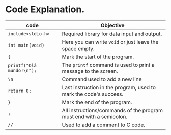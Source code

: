 # Code Explanation.

|code|Objective|
|----|---------|
|`include<stdio.h>`|Required library for data input and output.|
|`int main(void)`| Here you can write `void` or just leave the space empty.|
|`{` | Mark the start of the program.|
|`printf("Olá mundo!\n");`|The `printf` command is used to print a message to the screen.|
|`\n`|Command used to add a new line|
|`return 0;`| Last instruction in the program, used to mark the code's success.|
|`}`| Mark the end of the program.|
|`;` |All instructions/commands of the program must end with a semicolon.|
|`//` |Used to add a comment to C code.|
